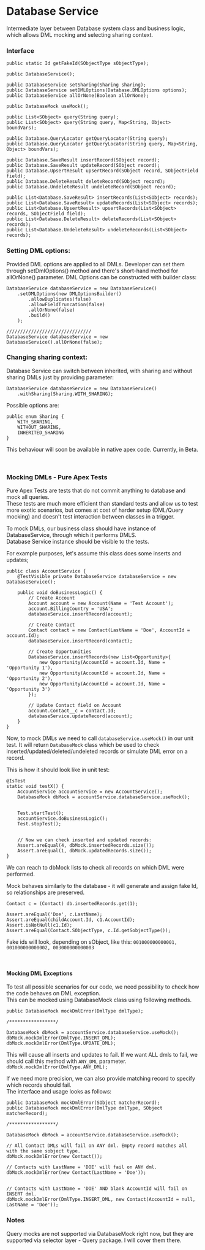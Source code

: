 # Database Service

Intermediate layer between Database system class and business logic, which allows DML mocking and selecting
sharing context.

### Interface

```apex
public static Id getFakeId(SObjectType sObjectType);

public DatabaseService();

public DatabaseService setSharing(Sharing sharing);
public DatabaseService setDMLOptions(Database.DMLOptions options);
public DatabaseService allOrNone(Boolean allOrNone);

public DatabaseMock useMock();

public List<SObject> query(String query);
public List<SObject> query(String query, Map<String, Object> boundVars);

public Database.QueryLocator getQueryLocator(String query);
public Database.QueryLocator getQueryLocator(String query, Map<String, Object> boundVars);

public Database.SaveResult insertRecord(SObject record);
public Database.SaveResult updateRecord(SObject record);
public Database.UpsertResult upsertRecord(SObject record, SObjectField field);
public Database.DeleteResult deleteRecord(SObject record);
public Database.UndeleteResult undeleteRecord(SObject record);

public List<Database.SaveResult> insertRecords(List<SObject> records);
public List<Database.SaveResult> updateRecords(List<SObject> records);
public List<Database.UpsertResult> upsertRecords(List<SObject> records, SObjectField field);
public List<Database.DeleteResult> deleteRecords(List<SObject> records);
public List<Database.UndeleteResult> undeleteRecords(List<SObject> records);
```

### Setting DML options:

Provided DML options are applied to all DMLs. Developer can set them through setDmlOptions() method and there's short-hand
method for allOrNone() parameter. DML Options can be constructed with builder class:

```apex
DatabaseService databaseService = new DatabaseService()
    .setDMLOptions(new DMLOptionsBuilder()
        .allowDuplicates(false)
        .allowFieldTruncation(false)
        .allOrNone(false)
        .build()
    );

///////////////////////////////
DatabaseService databaseService = new DatabaseService().allOrNone(false);
```

### Changing sharing context:

Database Service can switch between inherited, with sharing and without sharing DMLs just by providing parameter:

```apex
DatabaseService databaseService = new DatabaseService()
    .withSharing(Sharing.WITH_SHARING);
```

Possible options are:

```apex
public enum Sharing {
    WITH_SHARING,
    WITHOUT_SHARING,
    INHERITED_SHARING
}
```

This behaviour will soon be available in native apex code. Currently, in Beta.

<br/>

### Mocking DMLs - Pure Apex Tests

Pure Apex Tests are tests that do not commit anything to database and mock all queries.  
These tests are much more efficient than standard tests and allow us to test more exotic scenarios, but comes at cost of harder setup (DML/Query mocking)
and doesn't test interaction between classes in a trigger.

To mock DMLs, our business class should have instance of DatabaseService, through which it performs DMLS.  
Database Service instance should be visible to the tests.

For example purposes, let's assume this class does some inserts and updates;

```apex
public class AccountService {
    @TestVisible private DatabaseService databaseService = new DatabaseService();

    public void doBusinessLogic() {
        // Create Account
        Account account = new Account(Name = 'Test Account');
        account.BillingCountry = 'USA';
        databaseService.insertRecord(account);

        // Create Contact
        Contact contact = new Contact(LastName = 'Doe', AccountId = account.Id);
        databaseService.insertRecord(contact);

        // Create Opportunities
        DatabaseService.insertRecords(new List<Opportunity>{
            new Opportunity(AccountId = account.Id, Name = 'Opportunity 1'),
            new Opportunity(AccountId = account.Id, Name = 'Opportunity 2'),
            new Opportunity(AccountId = account.Id, Name = 'Opportunity 3')
        });

        // Update Contact field on Account
        account.Contact__c = contact.Id;
        databaseService.updateRecord(account);
    }
}
```

Now, to mock DMLs we need to call `databaseService.useMock()` in our unit test. It will return `DatabaseMock` class which be used
to check inserted/updated/deleted/undeleted records or simulate DML error on a record.

This is how it should look like in unit test:

```apex
@IsTest
static void testX() {
    AccountService accountService = new AccountService();
    DatabaseMock dbMock = accountService.databaseService.useMock();


    Test.startTest();
    accountService.doBusinessLogic();
    Test.stopTest();


    // Now we can check inserted and updated records:
    Assert.areEqual(4, dbMock.insertedRecords.size());
    Assert.areEqual(1, dbMock.updatedRecords.size());
}
```

We can reach to dbMock lists to check all records on which DML were performed.

Mock behaves similarly to the database - it will generate and assign fake Id, so relationships are preserved.

```apex
Contact c = (Contact) db.insertedRecords.get(1);

Assert.areEqual('Doe', c.LastName);
Assert.areEqual(childAccount.Id, c1.AccountId);
Assert.isNotNull(c1.Id);
Assert.areEqual(Contact.SObjectType, c.Id.getSobjectType());
```

Fake ids will look, depending on sObject, like this:
`001000000000001, 001000000000002, 003000000000003`

<br/>

#### Mocking DML Exceptions

To test all possible scenarios for our code, we need possibility to check how the code behaves on DML exception.  
This can be mocked using DatabaseMock class using following methods.

```apex
public DatabaseMock mockDmlError(DmlType dmlType);

/*****************/

DatabaseMock dbMock = accountService.databaseService.useMock();
dbMock.mockDmlError(DmlType.INSERT_DML);
dbMock.mockDmlError(DmlType.UPDATE_DML);
```

This will cause all inserts and updates to fail. If we want ALL dmls to fail, we should call this method with `ANY_DML` parameter.  
`dbMock.mockDmlError(DmlType.ANY_DML);`

If we need more precision, we can also provide matching record to specify which records should fail.     
The interface and usage looks as follows:

```apex
public DatabaseMock mockDmlError(SObject matcherRecord);
public DatabaseMock mockDmlError(DmlType dmlType, SObject matcherRecord);

/*****************/

DatabaseMock dbMock = accountService.databaseService.useMock();

// All Contact DMLs will fail on ANY dml. Empty record matches all with the same sobject type.
dbMock.mockDmlError(new Contact());

// Contacts with LastName = 'DOE' will fail on ANY dml. 
dbMock.mockDmlError(new Contact(LastName = 'Doe'));


// Contacts with LastName = 'DOE' AND blank AccountId will fail on INSERT dml.
dbMock.mockDmlError(DmlType.INSERT_DML, new Contact(AccountId = null, LastName = 'Doe'));
```


### Notes

Query mocks are not supported via DatabaseMock right now, but they are supported via selector layer - Query package.
I will cover them there.